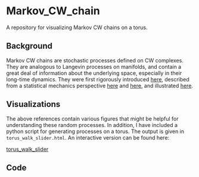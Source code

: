 # Markov_CW_chain

A repository for visualizing Markov CW chains on a torus. 

## Background

Markov CW chains are stochastic processes defined on CW complexes. They are
analogous to Langevin processes on manifolds, and contain a great deal of
information about the underlying space, especially in their long-time dynamics.
They were first rigorously introduced [here](https://arxiv.org/abs/1710.07995),
described from a statistical mechanics perspective
[here](https://arxiv.org/abs/1609.00336) and
[here](https://arxiv.org/abs/1609.00334), and illustrated
[here](https://mathusersguides.com/enchiridion-vol-2-2016-mike-catanzaro/).

## Visualizations

The above references contain various figures that might be helpful for
understanding these random processes. In addition, I have included a python
script for generating processes on a torus. The output is given in
`torus_walk_slider.html`. An interactive version can be found here:

[torus_walk_slider](https://rawcdn.githack.com/catanzaromj/Markov_CW_chain/e1674c6eb389363d630c3a4196260e838b9f71e3/Torus_walk_slider.html)

## Code
